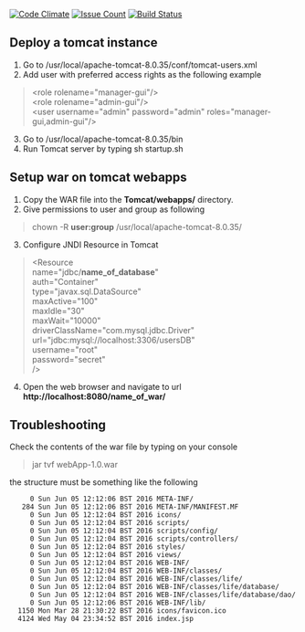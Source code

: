 [![Code Climate](https://codeclimate.com/github/nosma/LifeInOrder/badges/gpa.svg)](https://codeclimate.com/github/nosma/LifeInOrder)
[![Issue Count](https://codeclimate.com/github/nosma/LifeInOrder/badges/issue_count.svg)](https://codeclimate.com/github/nosma/LifeInOrder)
[![Build Status](https://travis-ci.org/nosma/LifeInOrder.svg?branch=Addition_of_Code_Climate)](https://travis-ci.org/nosma/LifeInOrder)


## Deploy a tomcat instance ##

1. Go to /usr/local/apache-tomcat-8.0.35/conf/tomcat-users.xml
2. Add user with preferred access rights as the following example
> \<role rolename="manager-gui"/\>  
> \<role rolename="admin-gui"/\>  
> \<user username="admin" password="admin" roles="manager-gui,admin-gui"/\>  

3. Go to /usr/local/apache-tomcat-8.0.35/bin
4. Run Tomcat server by typing sh startup.sh

## Setup war on tomcat webapps ##  

1. Copy the WAR file into the **Tomcat/webapps/** directory.  
2. Give permissions to user and group as following  
>  chown -R **user:group** /usr/local/apache-tomcat-8.0.35/  
3. Configure JNDI Resource in Tomcat  
> \<Resource  
>   name="jdbc/**name_of_database**"  
>   auth="Container"  
>   type="javax.sql.DataSource"  
>   maxActive="100"  
>   maxIdle="30"  
>   maxWait="10000"  
>   driverClassName="com.mysql.jdbc.Driver"  
>   url="jdbc:mysql://localhost:3306/usersDB"  
>   username="root"  
>   password="secret"  
>   />  
4. Open the web browser and navigate to url **http://localhost:8080/name_of_war/** 

## Troubleshooting ##

Check the contents of the war file by typing on your console
> jar tvf webApp-1.0.war

the structure must be something like the following
```
     0 Sun Jun 05 12:12:06 BST 2016 META-INF/
   284 Sun Jun 05 12:12:06 BST 2016 META-INF/MANIFEST.MF
     0 Sun Jun 05 12:12:04 BST 2016 icons/
     0 Sun Jun 05 12:12:04 BST 2016 scripts/
     0 Sun Jun 05 12:12:04 BST 2016 scripts/config/
     0 Sun Jun 05 12:12:04 BST 2016 scripts/controllers/
     0 Sun Jun 05 12:12:04 BST 2016 styles/
     0 Sun Jun 05 12:12:04 BST 2016 views/
     0 Sun Jun 05 12:12:04 BST 2016 WEB-INF/
     0 Sun Jun 05 12:12:04 BST 2016 WEB-INF/classes/
     0 Sun Jun 05 12:12:04 BST 2016 WEB-INF/classes/life/
     0 Sun Jun 05 12:12:04 BST 2016 WEB-INF/classes/life/database/
     0 Sun Jun 05 12:12:04 BST 2016 WEB-INF/classes/life/database/dao/
     0 Sun Jun 05 12:12:06 BST 2016 WEB-INF/lib/
  1150 Mon Mar 28 21:30:22 BST 2016 icons/favicon.ico
  4124 Wed May 04 23:34:52 BST 2016 index.jsp
```

